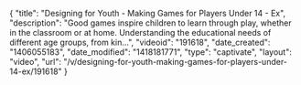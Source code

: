 {
    "title": "Designing for Youth - Making Games for Players Under 14 - Ex",
    "description": "Good games inspire children to learn through play, whether in the classroom or at home. Understanding the educational needs of different age groups, from kin...",
    "videoid": "191618",
    "date_created": "1406055183",
    "date_modified": "1418181771",
    "type": "captivate",
    "layout": "video",
    "url": "\/v\/designing-for-youth-making-games-for-players-under-14-ex\/191618"
}